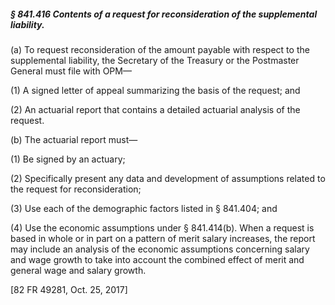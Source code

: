 ##### § 841.416 Contents of a request for reconsideration of the supplemental liability. #####

(a) To request reconsideration of the amount payable with respect to the supplemental liability, the Secretary of the Treasury or the Postmaster General must file with OPM—

(1) A signed letter of appeal summarizing the basis of the request; and

(2) An actuarial report that contains a detailed actuarial analysis of the request.

(b) The actuarial report must—

(1) Be signed by an actuary;

(2) Specifically present any data and development of assumptions related to the request for reconsideration;

(3) Use each of the demographic factors listed in § 841.404; and

(4) Use the economic assumptions under § 841.414(b). When a request is based in whole or in part on a pattern of merit salary increases, the report may include an analysis of the economic assumptions concerning salary and wage growth to take into account the combined effect of merit and general wage and salary growth.

[82 FR 49281, Oct. 25, 2017]